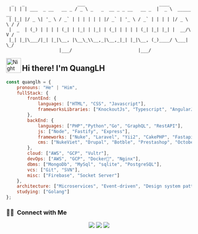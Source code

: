 ```
  _   _                    ___                            ____             
 | | | | ___  _ __   __ _ / _ \ _   _  __ _ _ __   __ _  |  _ \  _____   __
 | |_| |/ _ \| '_ \ / _` | | | | | | |/ _` | '_ \ / _` | | | | |/ _ \ \ / /
 |  _  | (_) | | | | (_| | |_| | |_| | (_| | | | | (_| |_| |_| |  __/\ V / 
 |_| |_|\___/|_| |_|\__, |\__\_\\__,_|\__,_|_| |_|\__, (_)____/ \___| \_/  
                    |___/                         |___/                    
```
<img alt="Night Coding" src="./assets/Hand%20Wave.gif" width='40' align="left"/><h2>Hi there! I'm QuangLH</h2>

```javascript
const quanglh = {
    pronouns: "He" | "Him",
    fullStack: {
        frontEnd: {
            languages: ["HTML", "CSS", "Javascript"],
            frameworksLibraries: ["KnockoutJs", "Typescript", "AngularJs", "ReactJs", "JQuery", "NextJs"]
        },
        backEnd: {
            languages: ["PHP","Python","Go", "GraphQL", "RestAPI"],
            js: ["Node", "Fastify", "Express"],
            frameworks: ["Nuke", "Laravel", "Yii2", "CakePHP", "Fastapi", "Codeigniter"],
            cms: ["NukeViet", "Drupal", "Botble", "Prestashop", "October", "Magento", "Wordpress", "Joomla", "Odoo", "Django"]
        },
        cloud: ["AWS", "GCP", "Vultr"],
        devOps: ["AWS", "GCP", "Docker🐳", "Nginx"],
        dbms: ["MongoDb", "MySql", "sqlite", "PostgreSQL"],
        vcs: ["Git", "SVN"],
        misc: ["Firebase", "Socket Server"]
    },
    architecture: ["Microservices", "Event-driven", "Design system pattern", "Serverless Architecture", "Progressive web applications", "Single page applications"],
    studying: ["Golang"]
};
```

### 🤝🏻 &nbsp;Connect with Me

<p align="center">
  <a href="https://linkedin.com/in/quanglh268"><img src="https://img.shields.io/badge/-Hong%20Quang%20Le-0077B5?style=flat&logo=Linkedin&logoColor=white"/></a>
  <a href="mailto:quanglh268@gmail.com"><img src="https://img.shields.io/badge/-quanglh268@gmail.com-D14836?style=flat&logo=Gmail&logoColor=white"/></a>
  <a href="https://facebook.com/quanglh268"><img src="https://img.shields.io/badge/-Lê%20Hồng%20Quang-1877F2?style=flat&logo=Facebook&logoColor=white"/></a>
</p>
